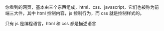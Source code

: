 ---
---

你看到的网页，基本由三个东西组成，html、css、javascript，它们也被称为前端三大件，其中 html 控制内容，js 控制行为，而 css 就是控制样式的。

只有 js 是编程语言，html 和 css 都是描述语言